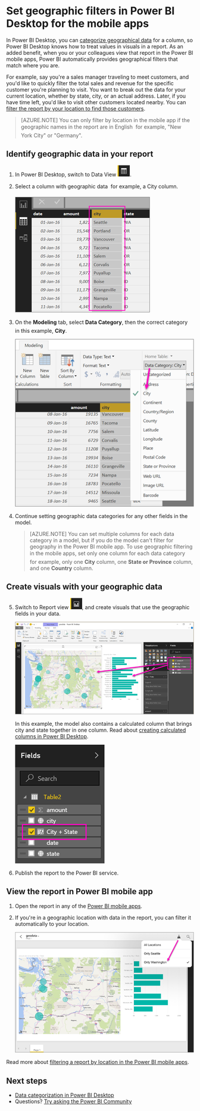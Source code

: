 <properties 
   pageTitle="Set geographic filters in Power BI Desktop for the mobile apps"
   description="When you set geographic filtering in your model in Power BI Desktop, you can filter data for your location automatically in the Power BI mobile apps."
   services="powerbi" 
   documentationCenter="" 
   authors="maggiesMSFT" 
   manager="erikre" 
   editor=""
   tags=""
   qualityFocus="no"
   qualityDate=""/>
 
<tags
   ms.service="powerbi"
   ms.devlang="NA"
   ms.topic="article"
   ms.tgt_pltfrm="NA"
   ms.workload="powerbi"
   ms.date="07/18/2017"
   ms.author="maggies"/>

# Set geographic filters in Power BI Desktop for the mobile apps

In Power BI Desktop, you can [categorize geographical data](powerbi-desktop-data-categorization.md) for a column, so Power BI Desktop knows how to treat values in visuals in a report. As an added benefit, when you or your colleagues view that report in the Power BI mobile apps, Power BI automatically provides geographical filters that match where you are. 

For example, say you're a sales manager traveling to meet customers, and you'd like to quickly filter the total sales and revenue for the specific customer you're planning to visit. You want to break out the data for your current location, whether by state, city, or an actual address. Later, if you have time left, you'd like to visit other customers located nearby. You can [filter the report by your location to find those customers](powerbi-mobile-geofiltering.md).

> [AZURE.NOTE] You can only filter by location in the mobile app if the geographic names in the report are in English &#150; for example, "New York City" or "Germany".

## Identify geographic data in your report

1. In Power BI Desktop, switch to Data View ![Data View icon](media/powerbi-desktop-mobile-geofiltering/pbi_desktop_data_icon.png).

2. Select a column with geographic data &#151; for example, a City column.

    ![City column](media/powerbi-desktop-mobile-geofiltering/power-bi-desktop-geo-column.png)

3. On the **Modeling** tab, select **Data Category**, then the correct category &#151; in this example, **City**.

    ![Data category box](media/powerbi-desktop-mobile-geofiltering/power-bi-desktop-geo-category.png)

4. Continue setting geographic data categories for any other fields in the model. 

    > [AZURE.NOTE] You can set multiple columns for each data category in a model, but if you do the model can't filter for geography in the Power BI mobile app. To use geographic filtering in the mobile apps, set only one column for each data category &#151; for example, only one **City** column, one **State or Province** column, and one **Country** column. 

## Create visuals with your geographic data

5. Switch to Report view ![Report View icon](media/powerbi-desktop-mobile-geofiltering/power-bi-desktop-report-icon.png), and create visuals that use the geographic fields in your data. 

    ![Report with map](media/powerbi-desktop-mobile-geofiltering/power-bi-desktop-geo-report.png)

    In this example, the model also contains a calculated column that brings city and state together in one column. Read about [creating calculated columns in Power BI Desktop](powerbi-desktop-calculated-columns.md).

    ![City + State field](media/powerbi-desktop-mobile-geofiltering/power-bi-desktop-city-state-column.png)

6. Publish the report to the Power BI service.

## View the report in Power BI mobile app

1. Open the report in any of the [Power BI mobile apps](powerbi-power-bi-apps-for-mobile-devices.md).

2. If you're in a geographic location with data in the report, you can filter it automatically to your location.

    ![Geo filter in mobile app](media/powerbi-desktop-mobile-geofiltering/power-bi-mobile-geo-map-set-filter.png)

Read more about [filtering a report by location in the Power BI mobile apps](powerbi-mobile-geofiltering.md).

## Next steps 

- [Data categorization in Power BI Desktop](powerbi-desktop-data-categorization.md)  
- Questions? [Try asking the Power BI Community](http://community.powerbi.com/)